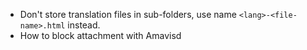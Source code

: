 * Don't store translation files in sub-folders, use name
  `<lang>-<file-name>.html` instead.
* How to block attachment with Amavisd
